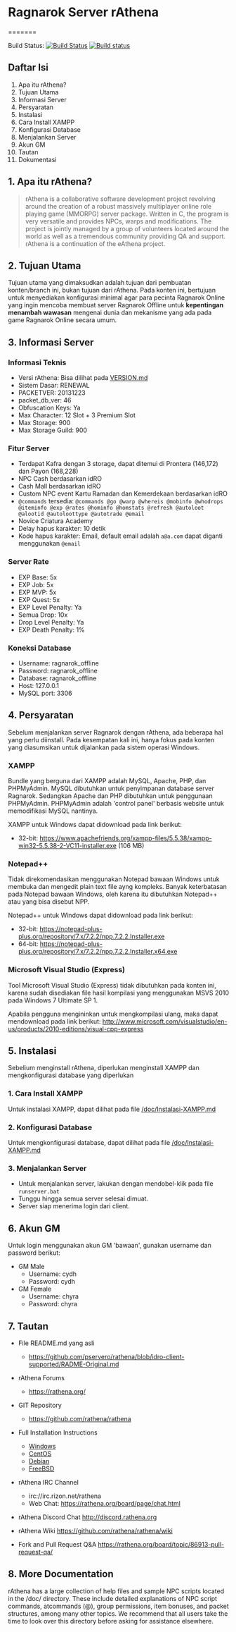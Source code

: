 # Ragnarok Server rAthena
=======

Build Status: [![Build Status](https://travis-ci.org/rathena/rathena.png?branch=master)](https://travis-ci.org/rathena/rathena) [![Build status](https://ci.appveyor.com/api/projects/status/8574b8nlwd57loda/branch/master?svg=true)](https://ci.appveyor.com/project/rAthenaAPI/rathena/branch/master)

Daftar Isi
---------
1. Apa itu rAthena?
2. Tujuan Utama
3. Informasi Server
4. Persyaratan
5. Instalasi
  1. Cara Install XAMPP
  2. Konfigurasi Database
  3. Menjalankan Server
6. Akun GM
7. Tautan
8. Dokumentasi

## 1. Apa itu rAthena?
> rAthena is a collaborative software development project revolving around the
creation of a robust massively multiplayer online role playing game (MMORPG)
server package. Written in C, the program is very versatile and provides NPCs,
warps and modifications. The project is jointly managed by a group of volunteers
located around the world as well as a tremendous community providing QA and
support. rAthena is a continuation of the eAthena project.

## 2. Tujuan Utama
Tujuan utama yang dimaksudkan adalah tujuan dari pembuatan konten/branch ini,
bukan tujuan dari rAthena. Pada konten ini, bertujuan untuk menyediakan
konfigurasi minimal agar para pecinta Ragnarok Online yang ingin mencoba
membuat server Ragnarok Offline untuk **kepentingan menambah wawasan** mengenai
dunia dan mekanisme yang ada pada game Ragnarok Online secara umum.

## 3. Informasi Server

### Informasi Teknis
* Versi rAthena: Bisa dilihat pada [VERSION.md](https://github.com/pservero/rathena/blob/idro-client-supported/VERSION.md)
* Sistem Dasar: RENEWAL
* PACKETVER: 20131223
* packet_db_ver: 46
* Obfuscation Keys: Ya
* Max Character: 12 Slot + 3 Premium Slot
* Max Storage: 900
* Max Storage Guild: 900

### Fitur Server
* Terdapat Kafra dengan 3 storage, dapat ditemui di Prontera (146,172) dan Payon (168,228)
* NPC Cash berdasarkan idRO
* Cash Mall berdasarkan idRO
* Custom NPC event Kartu Ramadan dan Kemerdekaan berdasarkan idRO
* `@commands` tersedia: `@commands @go @warp @whereis @mobinfo @whodrops @iteminfo @exp @rates @hominfo @homstats @refresh @autoloot @alootid @autoloottype @autotrade @email`
* Novice Criatura Academy
* Delay hapus karakter: 10 detik
* Kode hapus karakter: Email, default email adalah `a@a.com` dapat diganti menggunakan `@email`

### Server Rate
* EXP Base: 5x
* EXP Job: 5x
* EXP MVP: 5x
* EXP Quest: 5x
* EXP Level Penalty: Ya
* Semua Drop: 10x
* Drop Level Penalty: Ya
* EXP Death Penalty: 1%

### Koneksi Database
* Username: ragnarok_offline
* Password: ragnarok_offline
* Database: ragnarok_offline
* Host: 127.0.0.1
* MySQL port: 3306

## 4. Persyaratan
Sebelum menjalankan server Ragnarok dengan rAthena, ada beberapa hal yang perlu
diinstall. Pada kesempatan kali ini, hanya fokus pada konten yang diasumsikan
untuk dijalankan pada sistem operasi Windows.

### XAMPP
Bundle yang berguna dari XAMPP adalah MySQL, Apache, PHP, dan PHPMyAdmin. MySQL
dibutuhkan untuk penyimpanan database server Ragnarok. Sedangkan Apache dan PHP
dibutuhkan untuk penggunaan PHPMyAdmin. PHPMyAdmin adalah 'control panel' berbasis
website untuk memodifikasi MySQL nantinya.

XAMPP untuk Windows dapat didownload pada link berikut:
* 32-bit: https://www.apachefriends.org/xampp-files/5.5.38/xampp-win32-5.5.38-2-VC11-installer.exe (106 MB)

### Notepad++
Tidak direkomendasikan menggunakan Notepad bawaan Windows untuk membuka dan
mengedit plain text file ayng kompleks. Banyak keterbatasan pada Notepad bawaan
Windows, oleh karena itu dibutuhkan Notepad++ atau yang bisa disebut NPP.

Notepad++ untuk Windows dapat didownload pada link berikut:
* 32-bit: https://notepad-plus-plus.org/repository/7.x/7.2.2/npp.7.2.2.Installer.exe
* 64-bit: https://notepad-plus-plus.org/repository/7.x/7.2.2/npp.7.2.2.Installer.x64.exe

### Microsoft Visual Studio (Express)
Tool Microsoft Visual Studio (Express) tidak dibutuhkan pada konten ini, karena
sudah disediakan file hasil kompilasi yang menggunakan MSVS 2010 pada Windows 7
Ultimate SP 1.

Apabila pengguna mengininkan untuk mengkompilasi ulang, maka dapat
mendownload pada link berikut:
http://www.microsoft.com/visualstudio/en-us/products/2010-editions/visual-cpp-express

## 5. Instalasi
Sebelium menginstall rAthena, diperlukan menginstall XAMPP dan mengkonfigurasi
database yang diperlukan

### 1. Cara Install XAMPP
Untuk instalasi XAMPP, dapat dilihat pada file [/doc/Instalasi-XAMPP.md](https://github.com/pservero/rathena/blob/idro-client-supported/doc/Instalasi-XAMPP.md)

### 2. Konfigurasi Database
Untuk mengkonfigurasi database, dapat dilihat pada file [/doc/Instalasi-XAMPP.md](https://github.com/pservero/rathena/blob/idro-client-supported/doc/Konfigurasi-Database.md)

### 3. Menjalankan Server
* Untuk menjalankan server, lakukan dengan mendobel-klik pada file `runserver.bat`
* Tunggu hingga semua server selesai dimuat.
* Server siap menerima login dari client.


## 6. Akun GM
Untuk login menggunakan akun GM 'bawaan', gunakan username dan password berikut:
* GM Male
  * Username: cydh
  * Password: cydh
* GM Female
  * Username: chyra
  * Password: chyra


## 7. Tautan
* File README.md yang asli
	* https://github.com/pservero/rathena/blob/idro-client-supported/RADME-Original.md

* rAthena Forums
	* https://rathena.org/

* GIT Repository
	* https://github.com/rathena/rathena

* Full Installation Instructions
	* [Windows](https://github.com/rathena/rathena/wiki/Install-on-Windows)
	* [CentOS](https://github.com/rathena/rathena/wiki/Install-on-Centos)
	* [Debian](https://github.com/rathena/rathena/wiki/Install-on-Debian)
	* [FreeBSD](https://github.com/rathena/rathena/wiki/Install-on-FreeBSD)
	
* rAthena IRC Channel
	* irc://irc.rizon.net/rathena
	* Web Chat: https://rathena.org/board/page/chat.html

* rAthena Discord Chat
	http://discord.rathena.org

* rAthena Wiki
	https://github.com/rathena/rathena/wiki

* Fork and Pull Request Q&A
	https://rathena.org/board/topic/86913-pull-request-qa/


## 8. More Documentation
rAthena has a large collection of help files and sample NPC scripts located in the /doc/
directory. These include detailed explanations of NPC script commands, atcommands (@),
group permissions, item bonuses, and packet structures, among many other topics. We
recommend that all users take the time to look over this directory before asking for
assistance elsewhere.

